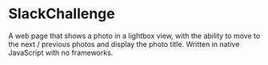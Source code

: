 # SlackChallenge

A web page that shows a photo in a lightbox view, with the ability to move to the next / previous photos and display the photo title. 
Written in native JavaScript with no frameworks.
